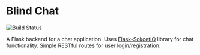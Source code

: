 # Blind Chat

[![Build Status](https://travis-ci.org/mikaelm1/blind-chat-api.svg?branch=master)](https://travis-ci.org/mikaelm1/blind-chat-api)


A Flask backend for a chat application. Uses [Flask-SokcetIO](https://github.com/miguelgrinberg/Flask-SocketIO) library for chat functionality. Simple RESTful routes for user login/registration. 
